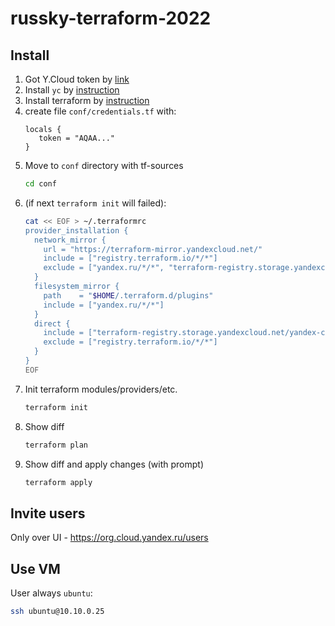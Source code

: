 # russky-terraform-2022

## Install

1. Got Y.Cloud token by [link](https://oauth.yandex.ru/authorize?response_type=token&client_id=1a6990aa636648e9b2ef855fa7bec2fb)
2. Install `yc` by [instruction](https://cloud.yandex.ru/docs/cli/quickstart#install)
3. Install terraform by [instruction](https://cloud.yandex.ru/docs/tutorials/infrastructure-management/terraform-quickstart#from-yc-mirror)
4. create file `conf/credentials.tf` with:
   ```
   locals {
      token = "AQAA..."
   }
   ```
5. Move to `conf` directory with tf-sources
   ```bash 
   cd conf
   ```
6. (if next `terraform init` will failed):
   ```bash
   cat << EOF > ~/.terraformrc
   provider_installation {
     network_mirror {
       url = "https://terraform-mirror.yandexcloud.net/"
       include = ["registry.terraform.io/*/*"]
       exclude = ["yandex.ru/*/*", "terraform-registry.storage.yandexcloud.net/*/*"]
     }
     filesystem_mirror {
       path    = "$HOME/.terraform.d/plugins"
       include = ["yandex.ru/*/*"]
     }
     direct {
       include = ["terraform-registry.storage.yandexcloud.net/yandex-cloud/yandex"]
       exclude = ["registry.terraform.io/*/*"]
     }
   }
   EOF
   ```
7. Init terraform modules/providers/etc.
   ```bash
   terraform init
   ```
8. Show diff
   ```bash
   terraform plan
   ```
9. Show diff and apply changes (with prompt)
   ```bash
   terraform apply
   ```

## Invite users

Only over UI - https://org.cloud.yandex.ru/users


## Use VM

User always `ubuntu`:
```bash
ssh ubuntu@10.10.0.25
```